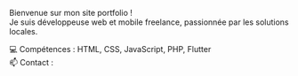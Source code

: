 Bienvenue sur mon site portfolio !  
Je suis développeuse web et mobile freelance, passionnée par les solutions locales.

💻 Compétences : HTML, CSS, JavaScript, PHP, Flutter  
📫 Contact : 
